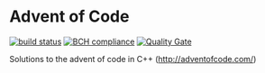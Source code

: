 # Advent of Code
[![build status](https://travis-ci.org/arnokamphuis/AdventOfCode.svg?branch=master)](https://travis-ci.org/arnokamphuis/AdventOfCode)
[![BCH compliance](https://bettercodehub.com/edge/badge/arnokamphuis/AdventOfCode?branch=master)](https://bettercodehub.com/)
[![Quality Gate](https://sonarcloud.io/api/badges/gate?key=arno:adventofcode)](https://sonarcloud.io/dashboard?id=arno%3Aadventofcode)

Solutions to the advent of code in C++ (http://adventofcode.com/)

